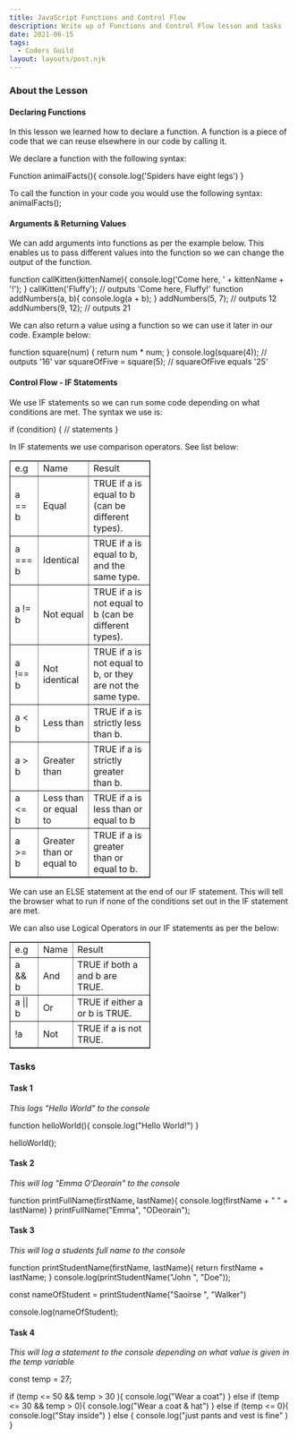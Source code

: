 ```yaml
---
title: JavaScript Functions and Control Flow
description: Write up of Functions and Control Flow lesson and tasks
date: 2021-06-15
tags:
  - Coders Guild
layout: layouts/post.njk
---
```


<h3>About the Lesson</h3>

<h4>Declaring Functions</h4>
<p>
In this lesson we learned how to declare a function. A function is a piece of code that we can reuse elsewhere in our code by calling it.

We declare a function with the following syntax:

Function animalFacts(){
console.log('Spiders have eight legs')
}

To call the function in your code you would use the following syntax:
animalFacts();

</p>
<h4>Arguments & Returning Values</h4>
<p>
We can add arguments into functions as per the example below. This enables us to pass different values into the function so we can change the output of the function.

function callKitten(kittenName){
console.log('Come here, ' + kittenName + '!');
}
callKitten('Fluffy'); // outputs 'Come here, Fluffy!'
function addNumbers(a, b){
console.log(a + b);
}
addNumbers(5, 7); // outputs 12
addNumbers(9, 12); // outputs 21

We can also return a value using a function so we can use it later in our code. Example below:

function square(num) {
return num \* num;
}
console.log(square(4)); // outputs '16'
var squareOfFive = square(5); // squareOfFive equals
'25'

</p>

<h4>Control Flow - IF Statements</h4>
<p>
We use IF statements so we can run some code depending on what conditions are met. The syntax we use is:

if (condition) {
// statements
}

In IF statements we use comparison operators. See list below:

</p>
<table style="width: 50%;" border="1" cellpadding="5">
<tbody>
<tr>
<td>e.g</td>
<td>Name</td>
<td>Result</td>
</tr>
<tr>
<td>a == b</td>
<td>Equal</td>
<td>TRUE if a is equal to b (can be different types).</td>
</tr>
<tr>
<td>a === b</td>
<td>Identical</td>
<td>TRUE if a is equal to b, and the same type.</td>
</tr>
<tr>
<td>a != b</td>
<td>Not equal</td>
<td>TRUE if a is not equal to b (can be different types).</td>
</tr>
<tr>
<td>a !== b</td>
<td>Not identical</td>
<td>TRUE if a is not equal to b, or they are not the same type.</td>
</tr>
<tr>
<td>a < b</td>
<td>Less than</td>
<td>TRUE if a is strictly less than b.</td>
</tr>
<tr>
<td>a > b</td>
<td>Greater than</td>
<td>TRUE if a is strictly greater than b.</td>
</tr>
<tr>
<td>a <= b</td>
<td>Less than or equal to</td>
<td>TRUE if a is less than or equal to b</td>
</tr>
<tr>
<td>a >= b</td>
<td>Greater than or equal to</td>
<td>TRUE if a is greater than or equal to b.</td>
</tr>
</tbody>
</table>

<p>
We can use an ELSE statement at the end of our IF statement. This will tell the browser what to run if none of the conditions set out in the IF statement are met.

We can also use Logical Operators in our IF statements as per the below:

</p>
<table style="width: 50%;" border="1" cellpadding="5">
<tbody>
<tr>
<td>e.g</td>
<td>Name</td>
<td>Result</td>
</tr>
<tr>
<td>a && b </td>
<td>And</td>
<td>TRUE if both a and b are TRUE.</td>
</tr>
<tr>
<td>a || b</td>
<td>Or</td>
<td>TRUE if either a or b is TRUE.</td>
</tr>
<tr>
<td>!a</td>
<td>Not</td>
<td>TRUE if a is not TRUE.</td>
</tr>
</tbody>
</table>

<h3>Tasks</h3>
<h4>Task 1 </h4>
<p>
<em>This logs "Hello World" to the console</em>

function helloWorld(){
console.log("Hello World!")
}

helloWorld();

</p>

<h4>Task 2 </h4>
<p>
<em>This will log "Emma O'Deorain" to the console </em>

function printFullName(firstName, lastName){
console.log(firstName + " " + lastName)
}
printFullName("Emma", "ODeorain");

</p>

<h4>Task 3</h4>
<p>
<em>This will log a students full name to the console</em>

function printStudentName(firstName, lastName){
return firstName + lastName;
}
console.log(printStudentName("John ", "Doe"));

const nameOfStudent = printStudentName("Saoirse ", "Walker")

console.log(nameOfStudent);

<h4>Task 4</h4>
<p>
<em>This will log a statement to the console depending on what value is given in the temp variable</em>

const temp = 27;

if (temp <= 50 && temp > 30 ){
console.log("Wear a coat")
} else if (temp <= 30 && temp > 0){
console.log("Wear a coat & hat")
} else if (temp <= 0){
console.log("Stay inside")
} else {
console.log("just pants and vest is fine" )
}

</p>
